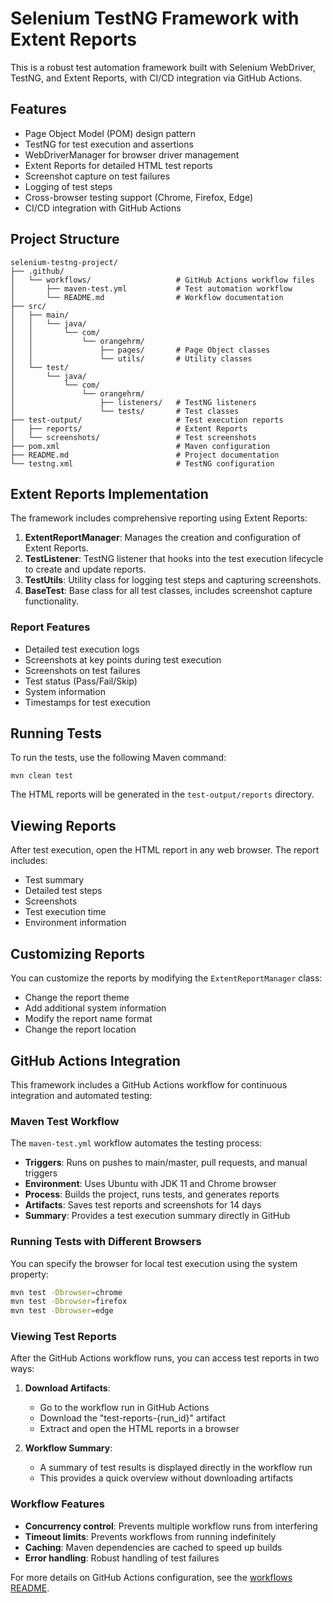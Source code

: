 # Selenium TestNG Framework with Extent Reports

This is a robust test automation framework built with Selenium WebDriver, TestNG, and Extent Reports, with CI/CD integration via GitHub Actions.

## Features

- Page Object Model (POM) design pattern
- TestNG for test execution and assertions
- WebDriverManager for browser driver management
- Extent Reports for detailed HTML test reports
- Screenshot capture on test failures
- Logging of test steps
- Cross-browser testing support (Chrome, Firefox, Edge)
- CI/CD integration with GitHub Actions

## Project Structure

```
selenium-testng-project/
├── .github/
│   └── workflows/                   # GitHub Actions workflow files
│       ├── maven-test.yml           # Test automation workflow
│       └── README.md                # Workflow documentation
├── src/
│   ├── main/
│   │   └── java/
│   │       └── com/
│   │           └── orangehrm/
│   │               ├── pages/       # Page Object classes
│   │               └── utils/       # Utility classes
│   └── test/
│       └── java/
│           └── com/
│               └── orangehrm/
│                   ├── listeners/   # TestNG listeners
│                   └── tests/       # Test classes
├── test-output/                     # Test execution reports
│   ├── reports/                     # Extent Reports
│   └── screenshots/                 # Test screenshots
├── pom.xml                          # Maven configuration
├── README.md                        # Project documentation
└── testng.xml                       # TestNG configuration
```

## Extent Reports Implementation

The framework includes comprehensive reporting using Extent Reports:

1. **ExtentReportManager**: Manages the creation and configuration of Extent Reports.
2. **TestListener**: TestNG listener that hooks into the test execution lifecycle to create and update reports.
3. **TestUtils**: Utility class for logging test steps and capturing screenshots.
4. **BaseTest**: Base class for all test classes, includes screenshot capture functionality.

### Report Features

- Detailed test execution logs
- Screenshots at key points during test execution
- Screenshots on test failures
- Test status (Pass/Fail/Skip)
- System information
- Timestamps for test execution

## Running Tests

To run the tests, use the following Maven command:

```
mvn clean test
```

The HTML reports will be generated in the `test-output/reports` directory.

## Viewing Reports

After test execution, open the HTML report in any web browser. The report includes:

- Test summary
- Detailed test steps
- Screenshots
- Test execution time
- Environment information

## Customizing Reports

You can customize the reports by modifying the `ExtentReportManager` class:

- Change the report theme
- Add additional system information
- Modify the report name format
- Change the report location

## GitHub Actions Integration

This framework includes a GitHub Actions workflow for continuous integration and automated testing:

### Maven Test Workflow

The `maven-test.yml` workflow automates the testing process:

- **Triggers**: Runs on pushes to main/master, pull requests, and manual triggers
- **Environment**: Uses Ubuntu with JDK 11 and Chrome browser
- **Process**: Builds the project, runs tests, and generates reports
- **Artifacts**: Saves test reports and screenshots for 14 days
- **Summary**: Provides a test execution summary directly in GitHub

### Running Tests with Different Browsers

You can specify the browser for local test execution using the system property:

```bash
mvn test -Dbrowser=chrome
mvn test -Dbrowser=firefox
mvn test -Dbrowser=edge
```

### Viewing Test Reports

After the GitHub Actions workflow runs, you can access test reports in two ways:

1. **Download Artifacts**: 
   - Go to the workflow run in GitHub Actions
   - Download the "test-reports-{run_id}" artifact
   - Extract and open the HTML reports in a browser

2. **Workflow Summary**:
   - A summary of test results is displayed directly in the workflow run
   - This provides a quick overview without downloading artifacts

### Workflow Features

- **Concurrency control**: Prevents multiple workflow runs from interfering
- **Timeout limits**: Prevents workflows from running indefinitely
- **Caching**: Maven dependencies are cached to speed up builds
- **Error handling**: Robust handling of test failures

For more details on GitHub Actions configuration, see the [workflows README](.github/workflows/README.md).